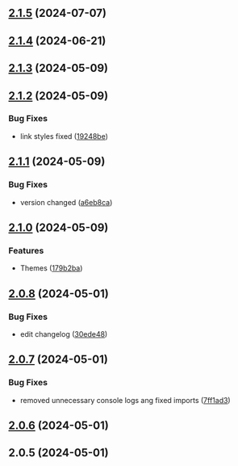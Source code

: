 

## [2.1.5](https://github.com/deprecated-guy/rdpctd/compare/2.1.4...2.1.5) (2024-07-07)

## [2.1.4](https://github.com/deprecated-guy/rdpctd/compare/2.1.3...2.1.4) (2024-06-21)

## [2.1.3](https://github.com/deprecated-guy/rdpctd/compare/2.1.2...2.1.3) (2024-05-09)

## [2.1.2](https://github.com/deprecated-guy/rdpctd/compare/2.1.1...2.1.2) (2024-05-09)


### Bug Fixes

* link styles fixed ([19248be](https://github.com/deprecated-guy/rdpctd/commit/19248bed012948b21de09f88ef10898a0bda21f2))

## [2.1.1](https://github.com/deprecated-guy/rdpctd/compare/2.1.0...2.1.1) (2024-05-09)


### Bug Fixes

* version changed ([a6eb8ca](https://github.com/deprecated-guy/rdpctd/commit/a6eb8ca85825290d281148c76f72006e5c654cea))

## [2.1.0](https://github.com/deprecated-guy/rdpctd/compare/2.0.8...2.1.0) (2024-05-09)


### Features

* Themes ([179b2ba](https://github.com/deprecated-guy/rdpctd/commit/179b2bad78a6c248bc8daf5af909e00ee035d204))

## [2.0.8](https://github.com/deprecated-guy/rdpctd/compare/2.0.7...2.0.8) (2024-05-01)


### Bug Fixes

* edit changelog ([30ede48](https://github.com/deprecated-guy/rdpctd/commit/30ede4818d2c142af9ef7a7e437ea0b83d01f62e))

## [2.0.7](https://github.com/deprecated-guy/rdpctd/compare/2.0.6...2.0.7) (2024-05-01)


### Bug Fixes

* removed unnecessary console logs ang fixed imports ([7ff1ad3](https://github.com/deprecated-guy/rdpctd/commit/7ff1ad3f3390315e8a7a636e818fa81924c758e2))

## [2.0.6](https://github.com/deprecated-guy/rdpctd/compare/2.0.5...2.0.6) (2024-05-01)

## 2.0.5 (2024-05-01)
